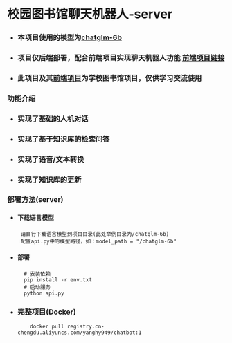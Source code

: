 # 校园图书馆聊天机器人-server

- ### 本项目使用的模型为[chatglm-6b](https://github.com/THUDM/ChatGLM-6B)
- ### 项目仅后端部署，配合前端项目实现聊天机器人功能 [前端项目链接](https://github.com/yanghy949/library-chat-bot-web)
- ### 此项目及其[前端项目](https://github.com/yanghy949/library-chat-bot-web)为学校图书馆项目，仅供学习交流使用

### 功能介绍

- ### 实现了基础的人机对话
- ### 实现了基于知识库的检索问答
- ### 实现了语音/文本转换
- ### 实现了知识库的更新

### 部署方法(server)

- #### 下载语言模型

       请自行下载语言模型到项目目录(此处举例目录为/chatglm-6b)
       配置api.py中的模型路径，如：model_path = "/chatglm-6b"

- #### 部署
   ```shell
     # 安装依赖
     pip install -r env.txt
     # 启动服务
     python api.py
     ```


- ### 完整项目(Docker)

  ```shell
      docker pull registry.cn-chengdu.aliyuncs.com/yanghy949/chatbot:1
    ```
